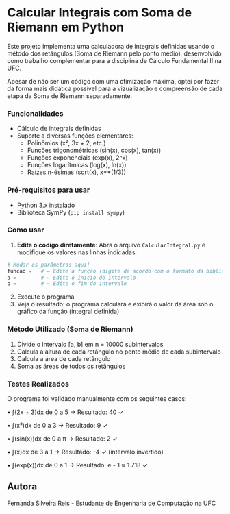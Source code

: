 # Calcular Integrais com Soma de Riemann em Python
Este projeto implementa uma calculadora de integrais definidas usando o método dos retângulos (Soma de Riemann pelo ponto médio), desenvolvido como trabalho complementar para a disciplina de Cálculo Fundamental II na UFC.

Apesar de não ser um código com uma otimização máxima, optei por fazer da forma mais didática possível para a vizualização e compreensão de cada etapa da Soma de Riemann separadamente.

### Funcionalidades

-  Cálculo de integrais definidas 
-  Suporte a diversas funções elementares:
    - Polinômios (x², 3x + 2, etc.)
    - Funções trigonométricas (sin(x), cos(x), tan(x))
    - Funções exponenciais (exp(x), 2^x)
    - Funções logarítmicas (log(x), ln(x))
    - Raízes n-ésimas (sqrt(x), x**(1/3))

### Pré-requisitos para usar

- Python 3.x instalado
- Biblioteca SymPy (`pip install sympy`)

### Como usar
1. **Edite o código diretamente**: Abra o arquivo `CalcularIntegral.py` e modifique os valores nas linhas indicadas:
```python
# Mudar os parâmetros aqui!
funcao =   # ← Edite a função (digite de acordo com o formato da biblioteca SymPy e usando a variável 'x')
a =        # ← Edite o início do intervalo  
b =        # ← Edite o fim do intervalo
```
2. Execute o programa
3. Veja o resultado: o programa calculará e exibirá o valor da área sob o gráfico da função (integral definida)

### Método Utilizado (Soma de Riemann)
1. Divide o intervalo [a, b] em n = 10000 subintervalos
2. Calcula a altura de cada retângulo no ponto médio de cada subintervalo
3. Calcula a área de cada retângulo
4. Soma as áreas de todos os retângulos

### Testes Realizados
O programa foi validado manualmente com os seguintes casos:

• ∫(2x + 3)dx de 0 a 5 → Resultado: 40 ✓

• ∫(x²)dx de 0 a 3 → Resultado: 9 ✓

• ∫(sin(x))dx de 0 a π → Resultado: 2 ✓

• ∫(x)dx de 3 a 1 → Resultado: -4 ✓ (intervalo invertido)

• ∫(exp(x))dx de 0 a 1 → Resultado: e - 1 ≈ 1.718 ✓

## Autora
Fernanda Silveira Reis - Estudante de Engenharia de Computação na UFC
